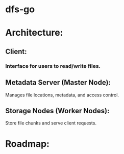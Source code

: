 # dfs-go


# Architecture:
## Client: 
### Interface for users to read/write files.

## Metadata Server (Master Node):
Manages file locations, metadata, and access control.

## Storage Nodes (Worker Nodes):
Store file chunks and serve client requests.


# Roadmap: